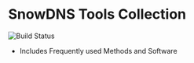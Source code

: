 # SnowDNS Tools Collection
![Build Status](https://jitpack.io/v/SnowBlinderP/SnowDNS-Tools.svg)
* Includes Frequently used Methods and Software
